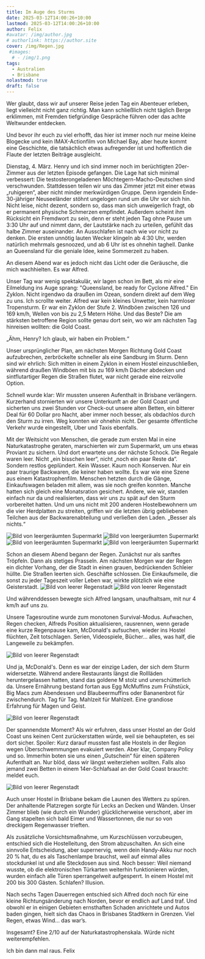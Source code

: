 ```yaml
---
title: Im Auge des Sturms
date: 2025-03-12T14:00:26+10:00
lastmod: 2025-03-12T14:00:26+10:00
author: Felix
#avatar: /img/author.jpg
# authorlink: https://author.site
cover: /img/Regen.jpg
 #images:
  # - /img/1.png
tags:
  - Australien
  - Brisbane
nolastmod: true
draft: false
---
```


Wer glaubt, dass wir auf unserer Reise jeden Tag ein Abenteuer erleben, liegt vielleicht nicht ganz richtig. Man kann schließlich nicht täglich Berge erklimmen, mit Fremden tiefgründige Gespräche führen oder das achte Weltwunder entdecken. 

<!--more-->
Und bevor ihr euch zu viel erhofft, das hier ist immer noch nur meine kleine Blogecke und kein IMAX-Actionfilm von Michael Bay, aber heute kommt eine Geschichte, die tatsächlich etwas aufregender ist und hoffentlich die Flaute der letzten Beiträge ausgleicht.

Dienstag, 4. März. Henry und ich sind immer noch im berüchtigten 20er-Zimmer aus der letzten Episode gefangen. Die Lage hat sich minimal verbessert: Die testosterongeladenen Möchtegern-Macho-Deutschen sind verschwunden. Stattdessen teilen wir uns das Zimmer jetzt mit einer etwas „ruhigeren“, aber nicht minder merkwürdigen Gruppe. Denn irgendein Ende-30-jähriger Neuseeländer stöhnt ungelogen rund um die Uhr vor sich hin. Nicht leise, nicht dezent, sondern so, dass man sich unweigerlich fragt, ob er permanent physische Schmerzen empfindet. Außerdem scheint ihm Rücksicht ein Fremdwort zu sein, denn er steht jeden Tag ohne Pause um 3:30 Uhr auf und nimmt dann, der Lautstärke nach zu urteilen, gefühlt das halbe Zimmer auseinander. An Ausschlafen ist nach wie vor nicht zu denken. Die ersten unnötig lauten Wecker klingeln ab 4:30 Uhr, werden natürlich mehrmals gesnoozed, und ab 6 Uhr ist es ohnehin taghell. Danke an Queensland für die geniale Idee, keine Sommerzeit zu haben.

An diesem Abend war es jedoch nicht das Licht oder die Geräusche, die mich wachhielten. Es war Alfred.

Unser Tag war wenig spektakulär, wir lagen schon im Bett, als mir eine Eilmeldung ins Auge sprang: "Queensland, be ready for Cyclone Alfred." Ein Zyklon. Nicht irgendwo da draußen im Ozean, sondern direkt auf dem Weg zu uns.
Ich scrollte weiter. Alfred war kein kleines Unwetter, kein harmloser Tropensturm. Er war ein Zyklon der Stufe 2. Windböen zwischen 126 und 169 km/h, Wellen von bis zu 2,5 Metern Höhe. Und das Beste? Die am stärksten betroffene Region sollte genau dort sein, wo wir am nächsten Tag hinreisen wollten: die Gold Coast.

„Ähm, Henry? Ich glaub, wir haben ein Problem.“

Unser ursprünglicher Plan, am nächsten Morgen Richtung Gold Coast aufzubrechen, zerbröckelte schneller als eine Sandburg im Sturm. Denn sind wir ehrlich: Sich mitten in einem Zyklon in einem Hostel einzuschließen, während draußen Windböen mit bis zu 169 km/h Dächer abdecken und sintflutartiger Regen die Straßen flutet, war nicht gerade eine reizvolle Option.

Schnell wurde klar: Wir mussten unseren Aufenthalt in Brisbane verlängern. Kurzerhand stornierten wir unsere Unterkunft an der Gold Coast und sicherten uns zwei Stunden vor Check-out unsere alten Betten, ein bitterer Deal für 60 Dollar pro Nacht, aber immer noch besser, als obdachlos durch den Sturm zu irren.
Weg konnten wir ohnehin nicht. Der gesamte öffentliche Verkehr wurde eingestellt, Uber und Taxis ebenfalls.

Mit der Weitsicht von Menschen, die gerade zum ersten Mal in eine Naturkatastrophe geraten, marschierten wir zum Supermarkt, um uns etwas Proviant zu sichern. Und dort erwartete uns der nächste Schock.
Die Regale waren leer.
Nicht „ein bisschen leer“, nicht „noch ein paar Reste da“. Sondern restlos geplündert. Kein Wasser. Kaum noch Konserven. Nur ein paar traurige Backwaren, die keiner haben wollte.
Es war wie eine Szene aus einem Katastrophenfilm. Menschen hetzten durch die Gänge, Einkaufswagen beladen mit allem, was sie noch greifen konnten. Manche hatten sich gleich eine Monatsration gesichert. Andere, wie wir, standen einfach nur da und realisierten, dass wir uns zu spät auf den Sturm vorbereitet hatten.
Und um uns nicht mit 200 anderen Hostelbewohnern um die vier Herdplatten zu streiten, griffen wir die letzten übrig gebliebenen Teilchen aus der Backwarenabteilung und verließen den Laden. „Besser als nichts.“

![Bild von leergeräumten Supermarkt](/img/Supermarkt.jpg)
![Bild von leergeräumten Supermarkt](/img/Supermarkt2.jpg)
![Bild von leergeräumten Supermarkt](/img/Supermarkt3.jpg)
![Bild von leergeräumten Supermarkt](/img/Supermarkt4.jpg)

Schon an diesem Abend begann der Regen.
Zunächst nur als sanftes Tröpfeln. Dann als stetiges Prasseln.
Am nächsten Morgen war der Regen ein dichter Vorhang, der die Stadt in einen grauen, bedrückenden Schleier hüllte. Die Straßen leerten sich. Geschäfte schlossen. Die Einkaufsmeile, die sonst zu jeder Tageszeit voller Leben war, wirkte plötzlich wie eine Geisterstadt.
![Bild von leerer Regenstadt](/img/Regen2.jpg)
![Bild von leerer Regenstadt](/img/Regen4.jpg)

Und währenddessen bewegte sich Alfred langsam, unaufhaltsam, mit nur 4 km/h auf uns zu.

Unsere Tagesroutine wurde zum monotonen Survival-Modus. Aufwachen, Regen checken, Alfreds Position aktualisieren, rausrennen, wenn gerade eine kurze Regenpause kam, McDonald's aufsuchen, wieder ins Hostel flüchten, Zeit totschlagen. Serien, Videospiele, Bücher... alles, was half, die Langeweile zu bekämpfen.

![Bild von leerer Regenstadt](/img/Regen2.jpg)

Und ja, McDonald's.
Denn es war der einzige Laden, der sich dem Sturm widersetzte. Während andere Restaurants längst die Rollläden heruntergelassen hatten, stand das goldene M stolz und unerschütterlich da.
Unsere Ernährung bestand fortan aus Egg McMuffins zum Frühstück, Big Macs zum Abendessen und Blaubeermuffins oder Bananenbrot für zwischendurch. Tag für Tag. Mahlzeit für Mahlzeit. Eine grandiose Erfahrung für Magen und Geist.

![Bild von leerer Regenstadt](/img/Regen3.jpg)

Der spannendste Moment? Als wir erfuhren, dass unser Hostel an der Gold Coast uns keinen Cent zurückerstatten würde, weil sie behaupteten, es sei dort sicher. Spoiler: Kurz darauf mussten fast alle Hostels in der Region wegen Überschwemmungen evakuiert werden. Aber klar, Company Policy und so. Immerhin boten sie uns einen „Gutschein“ für einen späteren Aufenthalt an. Nur blöd, dass wir längst weiterziehen wollten. Falls also jemand zwei Betten in einem 14er-Schlafsaal an der Gold Coast braucht: meldet euch.

![Bild von leerer Regenstadt](/img/Regen5.jpg)

Auch unser Hostel in Brisbane bekam die Launen des Wetters zu spüren. Der anhaltende Platzregen sorgte für Lecks an Decken und Wänden. Unser Zimmer blieb (wie durch ein Wunder) glücklicherweise verschont, aber im Gang stapelten sich bald Eimer und Wassertonnen, die nur so von dreckigem Regenwasser trieften.

Als zusätzliche Vorsichtsmaßnahme, um Kurzschlüssen vorzubeugen, entschied sich die Hostelleitung, den Strom abzuschalten. An sich eine sinnvolle Entscheidung, aber supernervig, wenn dein Handy-Akku nur noch 20 % hat, du es als Taschenlampe brauchst, weil auf einmal alles stockdunkel ist und alle Steckdosen aus sind. Noch besser: Weil niemand wusste, ob die elektronischen Türkarten weiterhin funktionieren würden, wurden einfach alle Türen sperrangelweit aufgesperrt. In einem Hostel mit 200 bis 300 Gästen. Schlafen? Illusion.

Nach sechs Tagen Dauerregen entschied sich Alfred doch noch für eine kleine Richtungsänderung nach Norden, bevor er endlich auf Land traf. Und obwohl er in einigen Gebieten ernsthaften Schaden anrichtete und Autos baden gingen, hielt sich das Chaos in Brisbanes Stadtkern in Grenzen. Viel Regen, etwas Wind... das war’s.

Insgesamt? Eine 2/10 auf der Naturkatastrophenskala. Würde nicht weiterempfehlen.

Ich bin dann mal raus.
Felix